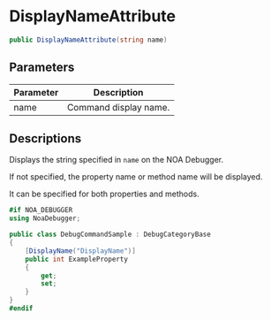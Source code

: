 # DisplayNameAttribute

```csharp
public DisplayNameAttribute(string name)
```

## Parameters

| Parameter | Description           |
|-----------|-----------------------|
| name      | Command display name. |

## Descriptions

Displays the string specified in `name` on the NOA Debugger.

If not specified, the property name or method name will be displayed.

It can be specified for both properties and methods.

```csharp
#if NOA_DEBUGGER
using NoaDebugger;

public class DebugCommandSample : DebugCategoryBase
{
    [DisplayName("DisplayName")]
    public int ExampleProperty
    {
        get;
        set;
    }
}
#endif

```

